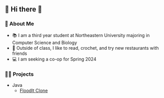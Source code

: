 ## 👋 Hi there 👋

### 🫧 About Me
- 📚 I am a third year student at Northeastern University majoring in Computer Science and Biology
- 🥟 Outside of class, I like to read, crochet, and try new restaurants with friends
- 💻 I am seeking a co-op for Spring 2024

### 👩‍💻 Projects
- Java
   - [FloodIt Clone](https://github.com/lphan48/FloodItClone)
  


